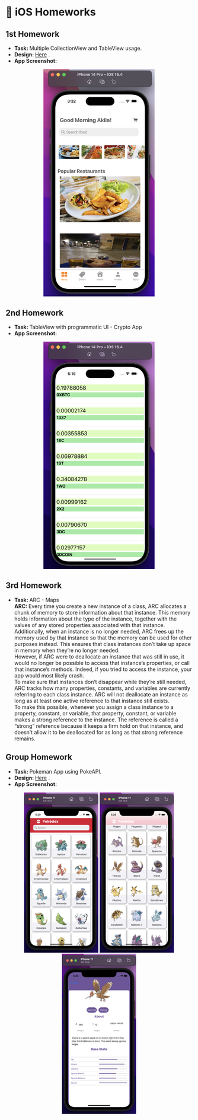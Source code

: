 #  iOS Homeworks
## <b> 1st Homework </b> 
- <b>  Task:  </b> Multiple CollectionView and TableView usage. <br/>
- <b> Design:  </b> [Here](https://www.behance.net/gallery/108639283/Meal-Monkey-Food-delivery-iOS-mobile-application) . <br/>
- <b> App Screenshot:  </b>  <br/>
<p align="center">
  <img src="/assets/1st-homework.png" width="300" />
</p>

## <b> 2nd Homework </b> 
- <b> Task:  </b> TableView with programmatic UI - Crypto App <br/>
- <b> App Screenshot:  </b>  <br/>
<p align="center">
  <img src="/assets/2nd-homework.png" width="300" />
</p>

## <b> 3rd Homework </b> 
- <b> Task:  </b> ARC - Maps <br/>
<b> ARC: </b> Every time you create a new instance of a class, ARC allocates a chunk of memory to store information about that instance. This memory holds information about the type of the instance, together with the values of any stored properties associated with that instance. <br/>
Additionally, when an instance is no longer needed, ARC frees up the memory used by that instance so that the memory can be used for other purposes instead. This ensures that class instances don’t take up space in memory when they’re no longer needed.<br/>
However, if ARC were to deallocate an instance that was still in use, it would no longer be possible to access that instance’s properties, or call that instance’s methods. Indeed, if you tried to access the instance, your app would most likely crash.<br/>
To make sure that instances don’t disappear while they’re still needed, ARC tracks how many properties, constants, and variables are currently referring to each class instance. ARC will not deallocate an instance as long as at least one active reference to that instance still exists.<br/>
To make this possible, whenever you assign a class instance to a property, constant, or variable, that property, constant, or variable makes a strong reference to the instance. The reference is called a “strong” reference because it keeps a firm hold on that instance, and doesn’t allow it to be deallocated for as long as that strong reference remains.

## <b> Group Homework </b> 
- <b>  Task:  </b> Pokeman App using PokeAPI.  <br/>
- <b> Design:  </b> [Here](https://www.figma.com/file/DwPu6EVf5Jr4vDUVeRXXUJ/Pokédex-(Community)?node-id=1017%3A431&mode=dev) . <br/>
- <b> App Screenshot:  </b>  <br/>
<p align="center">
  <img src="/assets/pokemon-1.png" width="200" />
  <img src="/assets/pokemon-2.png" width="200" />
  <img src="/assets/pokemon-3.png" width="200" />
</p><br/>






